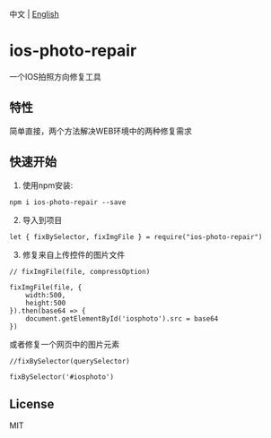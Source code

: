 中文 | [English](README.md)

# ios-photo-repair

一个IOS拍照方向修复工具

## 特性

简单直接，两个方法解决WEB环境中的两种修复需求

## 快速开始

1. 使用npm安装:

```shell
npm i ios-photo-repair --save
```

2. 导入到项目

```shell
let { fixBySelector, fixImgFile } = require("ios-photo-repair")
```

3. 修复来自上传控件的图片文件

```shell
// fixImgFile(file, compressOption)

fixImgFile(file, {
    width:500,
    height:500
}).then(base64 => {
    document.getElementById('iosphoto').src = base64
})
```

或者修复一个网页中的图片元素

```shell
//fixBySelector(querySelector)

fixBySelector('#iosphoto')
```

## License

MIT